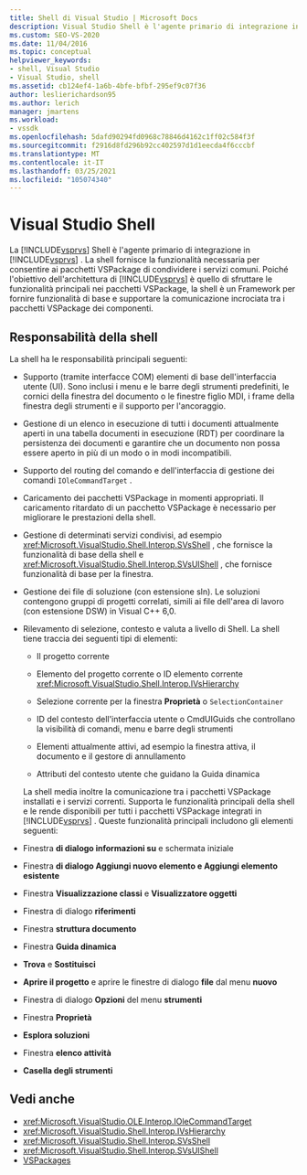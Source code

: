 ```yaml
---
title: Shell di Visual Studio | Microsoft Docs
description: Visual Studio Shell è l'agente primario di integrazione in Visual Studio e fornisce funzionalità di base e supporta la comunicazione incrociata tra i pacchetti VSPackage.
ms.custom: SEO-VS-2020
ms.date: 11/04/2016
ms.topic: conceptual
helpviewer_keywords:
- shell, Visual Studio
- Visual Studio, shell
ms.assetid: cb124ef4-1a6b-4bfe-bfbf-295ef9c07f36
author: leslierichardson95
ms.author: lerich
manager: jmartens
ms.workload:
- vssdk
ms.openlocfilehash: 5dafd90294fd0968c78846d4162c1ff02c584f3f
ms.sourcegitcommit: f2916d8fd296b92cc402597d1d1eecda4f6cccbf
ms.translationtype: MT
ms.contentlocale: it-IT
ms.lasthandoff: 03/25/2021
ms.locfileid: "105074340"
---
```

# <a name="visual-studio-shell"></a>Visual Studio Shell
La [!INCLUDE[vsprvs](../../code-quality/includes/vsprvs_md.md)] Shell è l'agente primario di integrazione in [!INCLUDE[vsprvs](../../code-quality/includes/vsprvs_md.md)] . La shell fornisce la funzionalità necessaria per consentire ai pacchetti VSPackage di condividere i servizi comuni. Poiché l'obiettivo dell'architettura di [!INCLUDE[vsprvs](../../code-quality/includes/vsprvs_md.md)] è quello di sfruttare le funzionalità principali nei pacchetti VSPackage, la shell è un Framework per fornire funzionalità di base e supportare la comunicazione incrociata tra i pacchetti VSPackage dei componenti.

## <a name="shell-responsibilities"></a>Responsabilità della shell
 La shell ha le responsabilità principali seguenti:

- Supporto (tramite interfacce COM) elementi di base dell'interfaccia utente (UI). Sono inclusi i menu e le barre degli strumenti predefiniti, le cornici della finestra del documento o le finestre figlio MDI, i frame della finestra degli strumenti e il supporto per l'ancoraggio.

- Gestione di un elenco in esecuzione di tutti i documenti attualmente aperti in una tabella documenti in esecuzione (RDT) per coordinare la persistenza dei documenti e garantire che un documento non possa essere aperto in più di un modo o in modi incompatibili.

- Supporto del routing del comando e dell'interfaccia di gestione dei comandi `IOleCommandTarget` .

- Caricamento dei pacchetti VSPackage in momenti appropriati. Il caricamento ritardato di un pacchetto VSPackage è necessario per migliorare le prestazioni della shell.

- Gestione di determinati servizi condivisi, ad esempio <xref:Microsoft.VisualStudio.Shell.Interop.SVsShell> , che fornisce la funzionalità di base della shell e <xref:Microsoft.VisualStudio.Shell.Interop.SVsUIShell> , che fornisce funzionalità di base per la finestra.

- Gestione dei file di soluzione (con estensione sln). Le soluzioni contengono gruppi di progetti correlati, simili ai file dell'area di lavoro (con estensione DSW) in Visual C++ 6,0.

- Rilevamento di selezione, contesto e valuta a livello di Shell. La shell tiene traccia dei seguenti tipi di elementi:

  - Il progetto corrente

  - Elemento del progetto corrente o ID elemento corrente <xref:Microsoft.VisualStudio.Shell.Interop.IVsHierarchy>

  - Selezione corrente per la finestra **Proprietà** o `SelectionContainer`

  - ID del contesto dell'interfaccia utente o CmdUIGuids che controllano la visibilità di comandi, menu e barre degli strumenti

  - Elementi attualmente attivi, ad esempio la finestra attiva, il documento e il gestore di annullamento

  - Attributi del contesto utente che guidano la Guida dinamica

  La shell media inoltre la comunicazione tra i pacchetti VSPackage installati e i servizi correnti. Supporta le funzionalità principali della shell e le rende disponibili per tutti i pacchetti VSPackage integrati in [!INCLUDE[vsprvs](../../code-quality/includes/vsprvs_md.md)] . Queste funzionalità principali includono gli elementi seguenti:

- Finestra **di dialogo informazioni su** e schermata iniziale

- Finestra **di dialogo Aggiungi nuovo elemento e Aggiungi elemento esistente**

- Finestra **Visualizzazione classi** e **Visualizzatore oggetti**

- Finestra di dialogo **riferimenti**

- Finestra **struttura documento**

- Finestra **Guida dinamica**

- **Trova** e **Sostituisci**

- **Aprire il progetto** e aprire le finestre di dialogo **file** dal menu **nuovo**

- Finestra di dialogo **Opzioni** del menu **strumenti**

- Finestra **Proprietà**

- **Esplora soluzioni**

- Finestra **elenco attività**

- **Casella degli strumenti**

## <a name="see-also"></a>Vedi anche
- <xref:Microsoft.VisualStudio.OLE.Interop.IOleCommandTarget>
- <xref:Microsoft.VisualStudio.Shell.Interop.IVsHierarchy>
- <xref:Microsoft.VisualStudio.Shell.Interop.SVsShell>
- <xref:Microsoft.VisualStudio.Shell.Interop.SVsUIShell>
- [VSPackages](../../extensibility/internals/vspackages.md)
